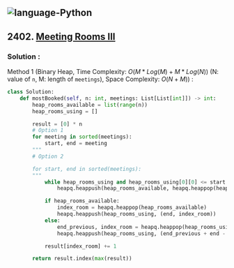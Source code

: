 ![language-Python](https://img.shields.io/badge/%20-Python-ffd43b?style=for-the-badge&logo=PYTHON)
---

## 2402. [Meeting Rooms III](https://leetcode.com/problems/meeting-rooms-iii)

### Solution :

Method 1 (Binary Heap, Time Complexity: $O(M*Log(M)+M*Log(N))$ (N: value of `n`, M: length of `meetings`), Space Complexity: $O(N+M)$) :
```python
class Solution:
    def mostBooked(self, n: int, meetings: List[List[int]]) -> int:
        heap_rooms_available = list(range(n))
        heap_rooms_using = []

        result = [0] * n
        # Option 1
        for meeting in sorted(meetings):
            start, end = meeting
        """
        # Option 2

        for start, end in sorted(meetings):
        """
            while heap_rooms_using and heap_rooms_using[0][0] <= start:
                heapq.heappush(heap_rooms_available, heapq.heappop(heap_rooms_using)[1])

            if heap_rooms_available:
                index_room = heapq.heappop(heap_rooms_available)
                heapq.heappush(heap_rooms_using, (end, index_room))
            else:
                end_previous, index_room = heapq.heappop(heap_rooms_using)
                heapq.heappush(heap_rooms_using, (end_previous + end - start, index_room))

            result[index_room] += 1

        return result.index(max(result))
```

